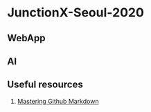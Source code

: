# JunctionX-Seoul-2020

## WebApp

## AI


## Useful resources
1. [Mastering Github Markdown](https://guides.github.com/features/mastering-markdown/)

